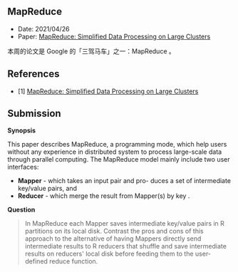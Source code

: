 ## MapReduce

- Date: 2021/04/26
- Paper: [MapReduce: Simplified Data Processing on Large Clusters](https://static.googleusercontent.com/media/research.google.com/en//archive/mapreduce-osdi04.pdf)

本周的论文是 Google 的「三驾马车」之一：MapReduce 。





## References

- [1] [MapReduce: Simplified Data Processing on Large Clusters](https://static.googleusercontent.com/media/research.google.com/en//archive/mapreduce-osdi04.pdf)



## Submission

**Synopsis**

This paper describes MapReduce, a programming mode, which help users without any experience in distributed system to process large-scale data through parallel computing. The MapReduce model mainly include two user interfaces:

- **Mapper** - which takes an input pair and pro- duces a set of intermediate key/value pairs, and 
- **Reducer** - which merge the result from Mapper(s) by key .





**Question**

> In MapReduce each Mapper saves intermediate key/value pairs in R partitions on its local disk. Contrast the pros and cons of this approach to the alternative of having Mappers directly send intermediate results to R reducers that shuffle and save intermediate results on reducers' local disk before feeding them to the user-defined reduce function.





